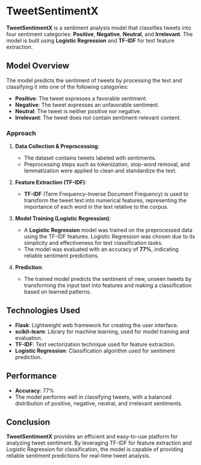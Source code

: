 # TweetSentimentX

**TweetSentimentX** is a sentiment analysis model that classifies tweets into four sentiment categories: **Positive**, **Negative**, **Neutral**, and **Irrelevant**. The model is built using **Logistic Regression** and **TF-IDF** for text feature extraction.

## Model Overview

The model predicts the sentiment of tweets by processing the text and classifying it into one of the following categories:

- **Positive**: The tweet expresses a favorable sentiment.
- **Negative**: The tweet expresses an unfavorable sentiment.
- **Neutral**: The tweet is neither positive nor negative.
- **Irrelevant**: The tweet does not contain sentiment-relevant content.

### Approach

1. **Data Collection & Preprocessing**: 
   - The dataset contains tweets labeled with sentiments.
   - Preprocessing steps such as tokenization, stop-word removal, and lemmatization were applied to clean and standardize the text.

2. **Feature Extraction (TF-IDF)**:
   - **TF-IDF** (Term Frequency-Inverse Document Frequency) is used to transform the tweet text into numerical features, representing the importance of each word in the text relative to the corpus.

3. **Model Training (Logistic Regression)**:
   - A **Logistic Regression** model was trained on the preprocessed data using the TF-IDF features. Logistic Regression was chosen due to its simplicity and effectiveness for text classification tasks.
   - The model was evaluated with an accuracy of **77%**, indicating reliable sentiment predictions.

4. **Prediction**:
   - The trained model predicts the sentiment of new, unseen tweets by transforming the input text into features and making a classification based on learned patterns.

## Technologies Used

- **Flask**: Lightweight web framework for creating the user interface.
- **scikit-learn**: Library for machine learning, used for model training and evaluation.
- **TF-IDF**: Text vectorization technique used for feature extraction.
- **Logistic Regression**: Classification algorithm used for sentiment prediction.

## Performance

- **Accuracy**: 77%
- The model performs well in classifying tweets, with a balanced distribution of positive, negative, neutral, and irrelevant sentiments.

## Conclusion

**TweetSentimentX** provides an efficient and easy-to-use platform for analyzing tweet sentiment. By leveraging TF-IDF for feature extraction and Logistic Regression for classification, the model is capable of providing reliable sentiment predictions for real-time tweet analysis.

